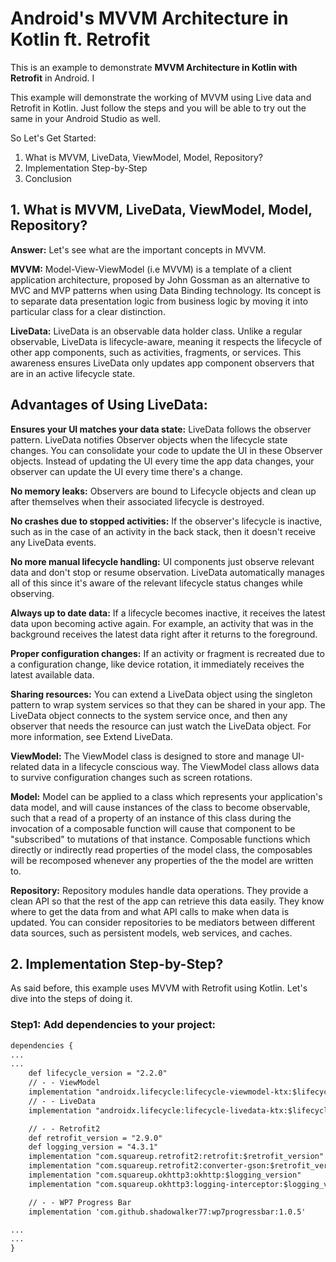 # Android's MVVM Architecture in Kotlin ft. Retrofit

This is an example to demonstrate **MVVM Architecture in Kotlin with Retrofit** in Android. I

This example will demonstrate the working of MVVM using Live data and Retrofit in Kotlin. Just follow the steps and you will be able to try out the same in your Android Studio as well.

So Let's Get Started:

1. What is MVVM, LiveData, ViewModel, Model, Repository?
2. Implementation Step-by-Step
3. Conclusion

## 1. What is MVVM, LiveData, ViewModel, Model, Repository?

**Answer:** Let's see what are the important concepts in MVVM.

**MVVM:** Model-View-ViewModel (i.e MVVM) is a template of a client application architecture, proposed by John Gossman as an alternative to MVC and MVP patterns when using Data Binding technology. Its concept is to separate data presentation logic 
from business logic by moving it into particular class for a clear distinction.

**LiveData:** LiveData is an observable data holder class. Unlike a regular observable, LiveData is lifecycle-aware, meaning it respects the lifecycle of other app components, such as activities, fragments, or services. This awareness ensures LiveData only updates app component observers that are in an active lifecycle state.

## Advantages of Using LiveData:
**Ensures your UI matches your data state:** LiveData follows the observer pattern. LiveData notifies Observer objects when the lifecycle state changes. You can consolidate your code to update the UI in these Observer objects. Instead of updating the UI every time the app data changes, your observer can update the UI every time there's a change. 

**No memory leaks:**  Observers are bound to Lifecycle objects and clean up after themselves when their associated lifecycle is destroyed. 

**No crashes due to stopped activities:** If the observer's lifecycle is inactive, such as in the case of an activity in the back stack, then it doesn't receive any LiveData events. 

**No more manual lifecycle handling:** UI components just observe relevant data and don't stop or resume observation. LiveData automatically manages all of this since it's aware of the relevant lifecycle status changes while observing. 

**Always up to date data:** If a lifecycle becomes inactive, it receives the latest data upon becoming active again. For example, an activity that was in the background receives the latest data right after it returns to the foreground. 

**Proper configuration changes:** If an activity or fragment is recreated due to a configuration change, like device rotation, it immediately receives the latest available data. 

**Sharing resources:** You can extend a LiveData object using the singleton pattern to wrap system services so that they can be shared in your app. The LiveData object connects to the system service once, and then any observer that needs the resource can just watch the LiveData object. For more information, see Extend LiveData.

**ViewModel:** The ViewModel class is designed to store and manage UI-related data in a lifecycle conscious way. The ViewModel class allows data to survive configuration changes such as screen rotations.

**Model:** Model can be applied to a class which represents your application's data model, and will cause instances of the class to become observable, such that a read of a property of an instance of this class during the invocation of a composable function will cause that component to be "subscribed" to mutations of that instance. Composable functions which directly or indirectly read properties of the model class, the composables will be recomposed whenever any properties of the the model are written to.

**Repository:** Repository modules handle data operations. They provide a clean API so that the rest of the app can retrieve this data easily. They know where to get the data from and what API calls to make when data is updated. You can consider repositories to be mediators between different data sources, such as persistent models, web services, and caches.

## 2. Implementation Step-by-Step?
As said before, this example uses MVVM with Retrofit using Kotlin. Let's dive into the steps of doing it.

### **Step1:** Add dependencies to your project:

```xml
dependencies {
...
...
    def lifecycle_version = "2.2.0"
    // - - ViewModel
    implementation "androidx.lifecycle:lifecycle-viewmodel-ktx:$lifecycle_version"
    // - - LiveData
    implementation "androidx.lifecycle:lifecycle-livedata-ktx:$lifecycle_version"

    // - - Retrofit2
    def retrofit_version = "2.9.0"
    def logging_version = "4.3.1"
    implementation "com.squareup.retrofit2:retrofit:$retrofit_version"
    implementation "com.squareup.retrofit2:converter-gson:$retrofit_version"
    implementation "com.squareup.okhttp3:okhttp:$logging_version"
    implementation "com.squareup.okhttp3:logging-interceptor:$logging_version"

    // - - WP7 Progress Bar
    implementation 'com.github.shadowalker77:wp7progressbar:1.0.5'

...
...
}
```



